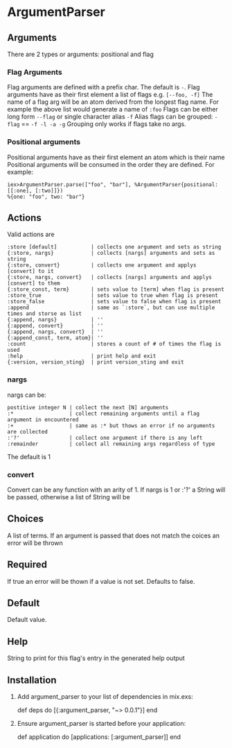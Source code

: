 # ArgumentParser

## Arguments ##

There are 2 types or arguments: positional and flag

### Flag Arguments ###
Flag arguments are defined with a prefix char. The default is `-`.
Flag arguments have as their first element a list of flags e.g. `[--foo, -f]`
The name of a flag arg will be an atom derived from the longest flag name.
For example the above list would generate a name of `:foo`
Flags can be either long form `--flag` or single character alias `-f`
Alias flags can be grouped: `-flag` == `-f -l -a -g`
Grouping only works if flags take no args.

### Positional arguments ###
Positional arguments have as their first element an atom which is their name
Positional arguments will be consumed in the order they are defined.
For example:

    iex>ArgumentParser.parse(["foo", "bar"], %ArgumentParser{positional: [[:one], [:two]]})
    %{one: "foo", two: "bar"}

## Actions ##

Valid actions are

    :store [default]           | collects one argument and sets as string
    {:store, nargs}            | collects [nargs] arguments and sets as string
    {:store, convert}          | collects one argument and applys [convert] to it
    {:store, nargs, convert}   | collects [nargs] arguments and applys [convert] to them
    {:store_const, term}       | sets value to [term] when flag is present
    :store_true                | sets value to true when flag is present
    :store_false               | sets value to false when flag is present
    :append                    | same as `:store`, but can use multiple times and storse as list
    {:append, nargs}           | ''
    {:append, convert}         | ''
    {:append, nargs, convert}  | ''
    {:append_const, term, atom}| ''
    :count                     | stores a count of # of times the flag is used
    :help                      | print help and exit
    {:version, version_sting}  | print version_sting and exit      

### nargs ###

nargs can be:

    postitive integer N | collect the next [N] arguments
    :*                  | collect remaining arguments until a flag argument in encountered
    :+                  | same as :* but thows an error if no arguments are collected
    :'?'                | collect one argument if there is any left
    :remainder          | collect all remaining args regardless of type

The default is 1

### convert ###

Convert can be any function with an arity of 1.
If nargs is 1 or :'?' a String will be passed, otherwise a list of String will be

## Choices ##

A list of terms. If an argument is passed that does not match the coices an error will be thrown

## Required ##

If true an error will be thown if a value is not set. Defaults to false.

## Default ##

Default value.

## Help ##

String to print for this flag's entry in the generated help output

## Installation

  1. Add argument_parser to your list of dependencies in mix.exs:

        def deps do
          [{:argument_parser, "~> 0.0.1"}]
        end

  2. Ensure argument_parser is started before your application:

        def application do
          [applications: [:argument_parser]]
        end
